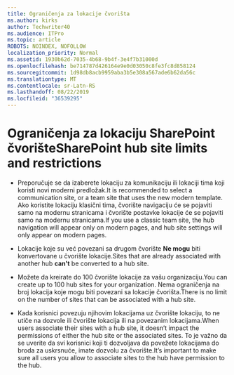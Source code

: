 ```yaml
---
title: Ograničenja za lokacije čvorišta
ms.author: kirks
author: Techwriter40
ms.audience: ITPro
ms.topic: article
ROBOTS: NOINDEX, NOFOLLOW
localization_priority: Normal
ms.assetid: 1930b62d-7035-4b68-9b4f-3e4f7b31000d
ms.openlocfilehash: be714787d426164e9e0d03050c8fe3fc8d858124
ms.sourcegitcommit: 1d98db8acb9959aba3b5e308a567ade6b62da56c
ms.translationtype: MT
ms.contentlocale: sr-Latn-RS
ms.lasthandoff: 08/22/2019
ms.locfileid: "36539295"
---
```

# <a name="sharepoint-hub-site-limits-and-restrictions"></a><span data-ttu-id="d557b-102">Ograničenja za lokaciju SharePoint čvorište</span><span class="sxs-lookup"><span data-stu-id="d557b-102">SharePoint hub site limits and restrictions</span></span>

- <span data-ttu-id="d557b-103">Preporučuje se da izaberete lokaciju za komunikaciju ili lokaciji tima koji koristi novi moderni predložak.</span><span class="sxs-lookup"><span data-stu-id="d557b-103">It is recommended to select a communication site, or a team site that uses the new modern template.</span></span> <span data-ttu-id="d557b-104">Ako koristite lokaciju klasični tima, čvorište navigaciju će se pojaviti samo na modernu stranicama i čvorište postavke lokacije će se pojaviti samo na modernu stranicama.</span><span class="sxs-lookup"><span data-stu-id="d557b-104">If you use a classic team site, the hub navigation will appear only on modern pages, and hub site settings will only appear on modern pages.</span></span>

- <span data-ttu-id="d557b-105">Lokacije koje su već povezani sa drugom čvorište **Ne mogu** biti konvertovane u čvorište lokacije.</span><span class="sxs-lookup"><span data-stu-id="d557b-105">Sites that are already associated with another hub **can't** be converted to a hub site.</span></span>

- <span data-ttu-id="d557b-106">Možete da kreirate do 100 čvorište lokacije za vašu organizaciju.</span><span class="sxs-lookup"><span data-stu-id="d557b-106">You can create up to 100 hub sites for your organization.</span></span> <span data-ttu-id="d557b-107">Nema ograničenja na broj lokacija koje mogu biti povezani sa lokacije čvorišta.</span><span class="sxs-lookup"><span data-stu-id="d557b-107">There is no limit on the number of sites that can be associated with a hub site.</span></span>

- <span data-ttu-id="d557b-108">Kada korisnici povezuju njihovim lokacijama uz čvorište lokaciju, to ne utiče na dozvole ili čvorište lokacija ili na povezanim lokacijama.</span><span class="sxs-lookup"><span data-stu-id="d557b-108">When users associate their sites with a hub site, it doesn’t impact the permissions of either the hub site or the associated sites.</span></span> <span data-ttu-id="d557b-109">To je važno da se uverite da svi korisnici koji ti dozvoljava da povežete lokacijama do broda za uskrsnuće, imate dozvolu za čvorište.</span><span class="sxs-lookup"><span data-stu-id="d557b-109">It’s important to make sure all users you allow to associate sites to the hub have permission to the hub.</span></span>

